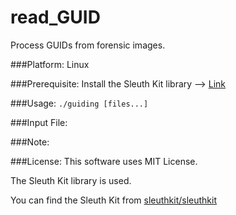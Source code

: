 # read_GUID
Process GUIDs from forensic images.

###Platform:
Linux

###Prerequisite:
Install the Sleuth Kit library --> [Link](https://github.com/sleuthkit/sleuthkit.git)

###Usage:
`./guiding [files...]`

###Input File:

###Note:

###License:
This software uses MIT License.

The Sleuth Kit library is used.

You can find the Sleuth Kit from [sleuthkit/sleuthkit](https://github.com/sleuthkit/sleuthkit.git)

